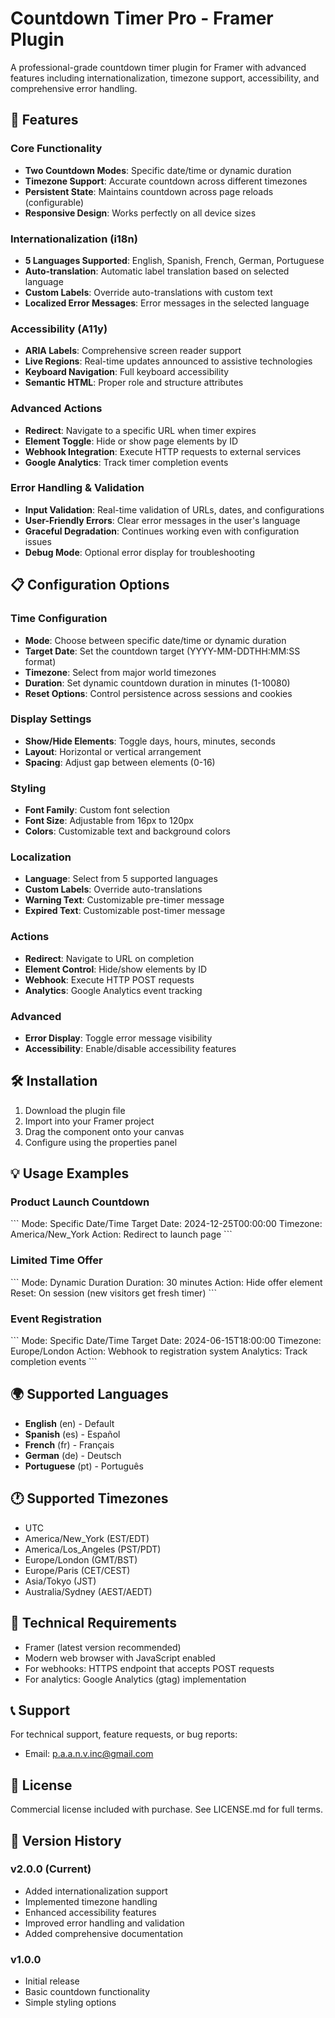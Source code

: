 # Countdown Timer Pro - Framer Plugin

A professional-grade countdown timer plugin for Framer with advanced features including internationalization, timezone support, accessibility, and comprehensive error handling.

## 🚀 Features

### Core Functionality
- **Two Countdown Modes**: Specific date/time or dynamic duration
- **Timezone Support**: Accurate countdown across different timezones
- **Persistent State**: Maintains countdown across page reloads (configurable)
- **Responsive Design**: Works perfectly on all device sizes

### Internationalization (i18n)
- **5 Languages Supported**: English, Spanish, French, German, Portuguese
- **Auto-translation**: Automatic label translation based on selected language
- **Custom Labels**: Override auto-translations with custom text
- **Localized Error Messages**: Error messages in the selected language

### Accessibility (A11y)
- **ARIA Labels**: Comprehensive screen reader support
- **Live Regions**: Real-time updates announced to assistive technologies
- **Keyboard Navigation**: Full keyboard accessibility
- **Semantic HTML**: Proper role and structure attributes

### Advanced Actions
- **Redirect**: Navigate to a specific URL when timer expires
- **Element Toggle**: Hide or show page elements by ID
- **Webhook Integration**: Execute HTTP requests to external services
- **Google Analytics**: Track timer completion events

### Error Handling & Validation
- **Input Validation**: Real-time validation of URLs, dates, and configurations
- **User-Friendly Errors**: Clear error messages in the user's language
- **Graceful Degradation**: Continues working even with configuration issues
- **Debug Mode**: Optional error display for troubleshooting

## 📋 Configuration Options

### Time Configuration
- **Mode**: Choose between specific date/time or dynamic duration
- **Target Date**: Set the countdown target (YYYY-MM-DDTHH:MM:SS format)
- **Timezone**: Select from major world timezones
- **Duration**: Set dynamic countdown duration in minutes (1-10080)
- **Reset Options**: Control persistence across sessions and cookies

### Display Settings
- **Show/Hide Elements**: Toggle days, hours, minutes, seconds
- **Layout**: Horizontal or vertical arrangement
- **Spacing**: Adjust gap between elements (0-16)

### Styling
- **Font Family**: Custom font selection
- **Font Size**: Adjustable from 16px to 120px
- **Colors**: Customizable text and background colors

### Localization
- **Language**: Select from 5 supported languages
- **Custom Labels**: Override auto-translations
- **Warning Text**: Customizable pre-timer message
- **Expired Text**: Customizable post-timer message

### Actions
- **Redirect**: Navigate to URL on completion
- **Element Control**: Hide/show elements by ID
- **Webhook**: Execute HTTP POST requests
- **Analytics**: Google Analytics event tracking

### Advanced
- **Error Display**: Toggle error message visibility
- **Accessibility**: Enable/disable accessibility features

## 🛠 Installation

1. Download the plugin file
2. Import into your Framer project
3. Drag the component onto your canvas
4. Configure using the properties panel

## 💡 Usage Examples

### Product Launch Countdown
\`\`\`
Mode: Specific Date/Time
Target Date: 2024-12-25T00:00:00
Timezone: America/New_York
Action: Redirect to launch page
\`\`\`

### Limited Time Offer
\`\`\`
Mode: Dynamic Duration
Duration: 30 minutes
Action: Hide offer element
Reset: On session (new visitors get fresh timer)
\`\`\`

### Event Registration
\`\`\`
Mode: Specific Date/Time
Target Date: 2024-06-15T18:00:00
Timezone: Europe/London
Action: Webhook to registration system
Analytics: Track completion events
\`\`\`

## 🌍 Supported Languages

- **English** (en) - Default
- **Spanish** (es) - Español
- **French** (fr) - Français
- **German** (de) - Deutsch
- **Portuguese** (pt) - Português

## 🕐 Supported Timezones

- UTC
- America/New_York (EST/EDT)
- America/Los_Angeles (PST/PDT)
- Europe/London (GMT/BST)
- Europe/Paris (CET/CEST)
- Asia/Tokyo (JST)
- Australia/Sydney (AEST/AEDT)

## 🔧 Technical Requirements

- Framer (latest version recommended)
- Modern web browser with JavaScript enabled
- For webhooks: HTTPS endpoint that accepts POST requests
- For analytics: Google Analytics (gtag) implementation

## 📞 Support

For technical support, feature requests, or bug reports:
- Email: p.a.a.n.v.inc@gmail.com

## 📄 License

Commercial license included with purchase. See LICENSE.md for full terms.

## 🔄 Version History

### v2.0.0 (Current)
- Added internationalization support
- Implemented timezone handling
- Enhanced accessibility features
- Improved error handling and validation
- Added comprehensive documentation

### v1.0.0
- Initial release
- Basic countdown functionality
- Simple styling options
